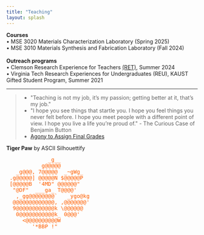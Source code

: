 ```yaml
---
title: "Teaching"
layout: splash
---
```

<!-- &bull;&nbsp;text<br> -->
<b>Courses</b><br>
&bull;&nbsp;MSE 3020 Materials Characterization Laboratory (Spring 2025)<br>
&bull;&nbsp;MSE 3010 Materials Synthesis and Fabrication Laboratory (Fall 2024)<br>
<br>
<b>Outreach programs</b><br>
&bull;&nbsp;Clemson Research Experience for Teachers <a href="https://www.clemson.edu/cecas/research/ret-adv-manuf-research.html">(RET)</a>, Summer 2024<br>
&bull;&nbsp;Virginia Tech Research Experiences for Undergraduates (REU), KAUST Gifted Student Program, Summer 2021<br>
<hr>
<!-- I’m proud of my mentees and all they have accomplished -->
<blockquote>
	<ul>
		<li>"Teaching is not my job, it’s my passion; getting better at it, that’s my job."</li>
		<li>"I hope you see things that startle you. I hope you feel things you never felt before. I hope you meet people with a different point of view. I hope you live a life you’re proud of." - The Curious Case of Benjamin Button</li>
		<li><a href="https://radicalscholarship.com/2014/12/11/to-my-students-at-the-end-of-the-semester/">Agony to Assign Final Grades</a></li>
	</ul>
</blockquote>

<b>Tiger Paw</b> by ASCII Silhouettify<br>
<body><pre><span style="color: #FF5F00;">             _g__         
           g@@@@@         
   _g@@@, 7@@@@@  _~gWg_  
 .g@@@@@] @@@@@N $@@@@@P  
 [@@@@@B  &apos;4MD&quot; @@@@@@&quot;   
  &quot;@DF&quot;  ___ga_ T@@@@&apos;    
   ,_gg@@@@@@@@`   _ygo@kg
  @@@@@@@@@@@@@, ,@@@@@@@&apos;
  9@@@@@@@@@@@@k \@@@@@@  
   0@@@@@@@@@@@k_ 0@@@&apos;   
     &lt;@@@@@@@@@@W         
        &apos;*BBP !&quot;          
</span></pre></body>